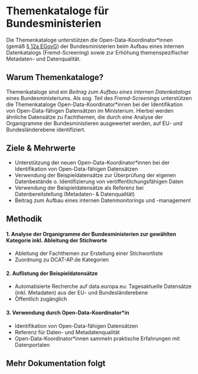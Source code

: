 # Themenkataloge für Bundesministerien

Die Themenkataloge unterstützen die Open-Data-Koordinator*innen (gemäß [§ 12a EGovG](https://www.gesetze-im-internet.de/egovg/__12a.html)) der Bundesministerien beim Aufbau eines internen Datenkatalogs (Fremd-Screening) sowie zur Erhöhung themenspezifischer Metadaten- und Datenqualität.

## Warum Themenkataloge?
Themenkataloge sind ein *Beitrag zum Aufbau eines internen Datenkatalogs* eines Bundesministeriums. Als sog. Teil des _Fremd-Screenings_ unterstützen die Themenkataloge Open-Data-Koordinator*innen bei der Identifikation von Open-Data-fähigen Datensätzen im Ministerium. Hierbei werden ähnliche Datensätze zu Fachthemen, die durch eine Analyse der Organigramme der Bundesministieren ausgewertet werden, auf EU- und Bundesländerebene identifiziert.

## Ziele & Mehrwerte
- Unterstützung der neuen Open-Data-Koordinator*innen bei der Identifikation von Open-Data-fähigen Datensätzen
- Verwendung der Beispieldatensätze zur Überprüfung der eigenen Datenbestände o. Identifizierung von veröffentlichungsfähigen Daten
- Verwendung der Beispieldatensätze als Referenz bei Datenbereitstellung (Metadaten- & Datenqualität)
- Beitrag zum Aufbau eines internen Datenmonitorings und -management

## Methodik
#### 1. Analyse der Organigramme der Bundesministerien zur gewählten Kategorie inkl. Ableitung der Stichworte
- Ableitung der Fachthemen zur Erstellung einer Stichwortliste
- Zuordnung zu DCAT-AP.de Kategorien
#### 2. Auflistung der Beispieldatensätze
- Automatisierte Recherche auf data.europa.eu: Tagesaktuelle Datensätze (inkl. Metadaten) aus der EU- und Bundesländerebene
- Öffentlich zugänglich
#### 3. Verwendung durch Open-Data-Koordinator*in
- Identifikation von Open-Data-fähigen Datensätzen
- Referenz für Daten- und Metadatenqualität
- Open-Data-Koordinator*innen sammeln praktische Erfahrungen mit Datenportalen 

## Mehr Dokumentation folgt
